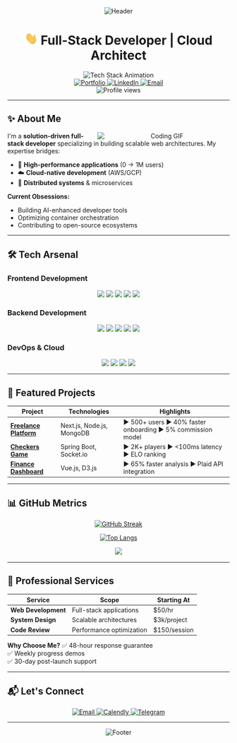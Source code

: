 <div align="center">
  <img src="https://capsule-render.vercel.app/api?type=waving&color=gradient&height=200&section=header&text=Ravan%20Asgarov&fontSize=50&fontAlignY=40&animation=fadeIn" alt="Header" />
  
  <h1> 
    <img src="https://raw.githubusercontent.com/ABSphreak/ABSphreak/master/gifs/Hi.gif" width="30px"> 
    Full-Stack Developer | Cloud Architect
  </h1>
  
  <!-- Animated tech stack -->
  <div align="center">
    <img src="https://readme-typing-svg.demolab.com?font=Fira+Code&weight=600&size=24&duration=3000&pause=1000&color=7E3AF2&center=true&vCenter=true&width=600&lines=React+%7C+Next.js+%7C+Node.js;Spring+Boot+%7C+AWS+%7C+Kubernetes;TypeScript+%7C+Python+%7C+Microservices;Turning+Concepts+Into+Production+Ready+Systems" alt="Tech Stack Animation" />
  </div>
  
  <!-- Social badges with cool hover effects -->
  <div>
    <a href="https://yourportfolio.com">
      <img src="https://img.shields.io/badge/Portfolio-FF7139?style=for-the-badge&logo=vercel&logoColor=white" alt="Portfolio" onmouseover="this.style.transform='scale(1.1)'" onmouseout="this.style.transform='scale(1)'">
    </a>
    <a href="https://linkedin.com/in/yourprofile">
      <img src="https://img.shields.io/badge/LinkedIn-0A66C2?style=for-the-badge&logo=linkedin&logoColor=white" alt="LinkedIn">
    </a>
    <a href="mailto:asgarovravan@gmail.com">
      <img src="https://img.shields.io/badge/Contact-D14836?style=for-the-badge&logo=gmail&logoColor=white" alt="Email">
    </a>
  </div>
  
  <!-- Visitor counter -->
  <img src="https://komarev.com/ghpvc/?username=21Ravan12&label=Profile+Views&color=7E3AF2&style=flat" alt="Profile views" />
</div>

---

## **✨ About Me**
<div align="center">
  <img src="https://github.com/21Ravan12/21Ravan12/blob/main/assets/coding.gif?raw=true" width="300" align="right" alt="Coding GIF">
</div>

I'm a **solution-driven full-stack developer** specializing in building scalable web architectures. My expertise bridges:

- 🚀 **High-performance applications** (0 → 1M users)
- ☁️ **Cloud-native development** (AWS/GCP)
- 🔗 **Distributed systems** & microservices

**Current Obsessions:**
- Building AI-enhanced developer tools
- Optimizing container orchestration
- Contributing to open-source ecosystems

---

## **🛠️ Tech Arsenal**

### **Frontend Development**
<div align="center">
  <img src="https://img.shields.io/badge/React-20232A?style=for-the-badge&logo=react&logoColor=61DAFB">
  <img src="https://img.shields.io/badge/Next.js-000000?style=for-the-badge&logo=nextdotjs&logoColor=white">
  <img src="https://img.shields.io/badge/Vue.js-4FC08D?style=for-the-badge&logo=vuedotjs&logoColor=white">
  <img src="https://img.shields.io/badge/TypeScript-3178C6?style=for-the-badge&logo=typescript&logoColor=white">
  <img src="https://img.shields.io/badge/Tailwind_CSS-38B2AC?style=for-the-badge&logo=tailwind-css&logoColor=white">
</div>

### **Backend Development**
<div align="center">
  <img src="https://img.shields.io/badge/Node.js-339933?style=for-the-badge&logo=nodedotjs&logoColor=white">
  <img src="https://img.shields.io/badge/Spring_Boot-6DB33F?style=for-the-badge&logo=spring&logoColor=white">
  <img src="https://img.shields.io/badge/Python-3776AB?style=for-the-badge&logo=python&logoColor=white">
  <img src="https://img.shields.io/badge/Express.js-000000?style=for-the-badge&logo=express&logoColor=white">
  <img src="https://img.shields.io/badge/GraphQL-E10098?style=for-the-badge&logo=graphql&logoColor=white">
</div>

### **DevOps & Cloud**
<div align="center">
  <img src="https://img.shields.io/badge/AWS-232F3E?style=for-the-badge&logo=amazon-aws&logoColor=white">
  <img src="https://img.shields.io/badge/Docker-2496ED?style=for-the-badge&logo=docker&logoColor=white">
  <img src="https://img.shields.io/badge/Kubernetes-326CE5?style=for-the-badge&logo=kubernetes&logoColor=white">
  <img src="https://img.shields.io/badge/Terraform-7B42BC?style=for-the-badge&logo=terraform&logoColor=white">
</div>

---

## **🚀 Featured Projects**

<!-- Project cards with GitHub links -->
<div align="center">
  
| Project | Technologies | Highlights |
|---------|--------------|------------|
| **[Freelance Platform](https://github.com/21Ravan12/Freelance-platform-v1)** | Next.js, Node.js, MongoDB | ► 500+ users ► 40% faster onboarding ► 5% commission model |
| **[Checkers Game](https://github.com/21Ravan12/Online-checkers-v2)** | Spring Boot, Socket.io | ► 2K+ players ► <100ms latency ► ELO ranking |
| **[Finance Dashboard](https://github.com/21Ravan12/Finance_manager-v1)** | Vue.js, D3.js | ► 65% faster analysis ► Plaid API integration |

</div>

---

## **📊 GitHub Metrics**
<div align="center" >
  
<!-- Advanced stats cards -->
[![GitHub Streak](https://streak-stats.demolab.com?user=21Ravan12&theme=radical&hide_border=true&date_format=M%20j%5B%2C%20Y%5D)](https://git.io/streak-stats)

[![Top Langs](https://github-readme-stats.vercel.app/api/top-langs/?username=21Ravan12&layout=compact&theme=radical&hide_border=true)](https://github.com/anuraghazra/github-readme-stats)

<img height="165em" src="https://github-profile-summary-cards.vercel.app/api/cards/profile-details?username=21Ravan12&theme=radical" />

</div>

---

## **💼 Professional Services**

<!-- Pricing cards -->
<div align="center">
  
| Service | Scope | Starting At |
|---------|-------|------------|
| **Web Development** | Full-stack applications | $50/hr |
| **System Design** | Scalable architectures | $3k/project |
| **Code Review** | Performance optimization | $150/session |

</div>

**Why Choose Me?**
✅ 48-hour response guarantee  
✅ Weekly progress demos  
✅ 30-day post-launch support  

---

## **📬 Let's Connect**
<div align="center">
  
<!-- Animated contact buttons -->
<a href="mailto:asgarovravan@gmail.com">
  <img src="https://img.shields.io/badge/Email-D14836?style=for-the-badge&logo=gmail&logoColor=white" alt="Email">
</a>
<a href="https://calendly.com/yourlink">
  <img src="https://img.shields.io/badge/Book_Call-006BFF?style=for-the-badge" alt="Calendly">
</a>
<a href="https://t.me/yourhandle">
  <img src="https://img.shields.io/badge/Telegram-26A5E4?style=for-the-badge&logo=telegram" alt="Telegram">
</a>

</div>

---

<div align="center">
  <img src="https://capsule-render.vercel.app/api?type=waving&color=gradient&height=120&section=footer&fontSize=40" alt="Footer" />
</div>
